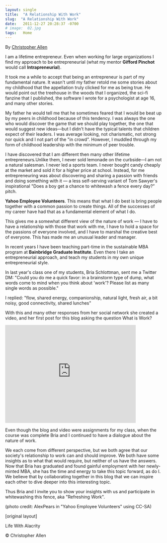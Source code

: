 ```yaml
---
layout: single
title:  "A Relationship With Work"
slug:  "A Relationship With Work"
date:   2011-12-27 20:28:37 -0700
# image:  02.jpg
tags:   Home
---
```


By [Christopher Allen](/lwa/about)

I am a lifetime entrepreneur. Even when working for large organizations I find my approach to be entrepreneurial (what my mentor **Gifford Pinchot** would call **Intrapreneurial**).

It took me a while to accept that being an entrepreneur is part of my fundamental nature. It wasn't until my father retold me some stories about my childhood that the appellation truly clicked for me as being true. He would point out the treehouse in the woods that I organized, the sci-fi fanzine that I published, the software I wrote for a psychologist at age 16, and many other stories.

My father he would tell me that he sometimes feared that I would be beat up by my peers in childhood because of this tendency. I was always the one who would discover the game that we should play together, the one that would suggest new ideas—but I didn't have the typical talents that children expect of their leaders. I was average looking, not charismatic, not strong nor quick and I not part of the "in crowd". However, I muddled through my form of childhood leadership with the minimum of peer trouble.

I have discovered that I am different then many other lifetime entrepreneurs.Unlike them, I never sold lemonade on the curbside—I am not a natural salesman. I never led a sports team. I never bought candy cheaply at the market and sold it for a higher price at school. Instead, for me entrepreneuring was about discovering and sharing a passion with friends and doing something with it — a less self-serving variant of Tom Sawyer's inspirational "Does a boy get a chance to whitewash a fence every day?” pitch.

**Yahoo Employee Volunteers**. This means that what I do best is bring people together with a common passion to create things. All of the successes of my career have had that as a fundamental element of what I do.

 

This gives me a somewhat different view of the nature of work — I have to have a relationship with those that work with me, I have to hold a space for the passions of everyone involved, and I have to marshal the creative best of everyone. This has made me an unusual leader and manager.

In recent years I have been teaching part-time in the sustainable MBA program at **Bainbridge Graduate Institute**. Even there I take an entrepreneurial approach, and teach my students in my own unique entrepreneurial style.

In last year's class one of my students, Bria Schlottman, sent me a Twitter DM: "Could you do me a quick favor: in a brainstorm type of dump, what words come to mind when you think about 'work'? Please list as many single words as possible."

I replied: "flow, shared energy, companionship, natural light, fresh air, a bit noisy, good connectivity, shared lunches"

With this and many other responses from her social network she created a video, and her first post for this blog asking the question What is Work?

<iframe frameborder="0" height="315" src="http://www.youtube.com/embed/-8cnEs5Hk-Q" width="420"></iframe>

Even though the blog and video were assignments for my class, when the course was complete Bria and I continued to have a dialogue about the nature of work.

We each come from different perspective, but we both agree that our society's relationship to work can and should improve. We both have some insights as to what that would require, but neither of us have the answers. Now that Bria has graduated and found gainful employment with her newly-minted MBA, she has the time and energy to take this topic forward, as do I. We believe that by collaborating together in this blog that we can inspire each other to dive deeper into this interesting topic.

Thus Bria and I invite you to show your insights with us and participate in whitewashing this fence, aka "Refreshing Work".

(photo credit: AlexPears in "Yahoo Employee Volunteers" using CC-SA)

[original layout]

Life With Alacrity

© Christopher Allen